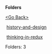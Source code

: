 **Folders**

[&lt;Go Back&gt;](../right.html)

 [history-and-design](history-and-design/right.html)

 [thinking-in-redux](thinking-in-redux/right.html)

  

Folders: 3  

